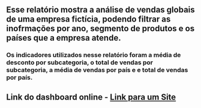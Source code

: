 ##   Esse relatório mostra a análise de vendas globais de uma empresa fictícia, podendo filtrar as inofrmações por ano, segmento de produtos e os países que a empresa atende.

###   Os indicadores utilizados nesse relatório foram a média de desconto por subcategoria, o total de vendas por subcategoria, a média de vendas por país e e total de vendas por país.

## Link do dashboard online - [Link para um Site](https://app.powerbi.com/view?r=eyJrIjoiYzQzMjBiNDAtMGE3MS00MDlmLWE0MDktNjcyN2EyZThiYmFjIiwidCI6ImIxMDUxYzRiLTNiOTQtNDFhYi05NDQxLWU3M2E3MjM0MmZkZCJ9)
